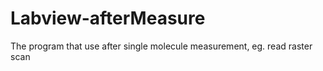 # Labview-afterMeasure
The program that use after single molecule measurement, eg. read raster scan
